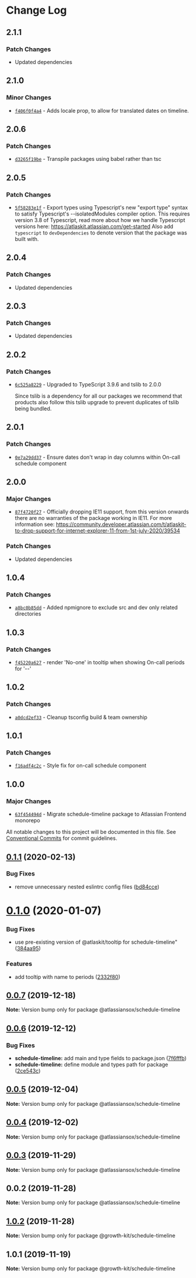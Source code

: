 # Change Log

## 2.1.1

### Patch Changes

- Updated dependencies

## 2.1.0

### Minor Changes

- [`f406f0f4a4`](https://bitbucket.org/atlassian/atlassian-frontend/commits/f406f0f4a4) - Adds locale prop, to allow for translated dates on timeline.

## 2.0.6

### Patch Changes

- [`d3265f19be`](https://bitbucket.org/atlassian/atlassian-frontend/commits/d3265f19be) - Transpile packages using babel rather than tsc

## 2.0.5

### Patch Changes

- [`5f58283e1f`](https://bitbucket.org/atlassian/atlassian-frontend/commits/5f58283e1f) - Export types using Typescript's new "export type" syntax to satisfy Typescript's --isolatedModules compiler option.
  This requires version 3.8 of Typescript, read more about how we handle Typescript versions here: https://atlaskit.atlassian.com/get-started
  Also add `typescript` to `devDependencies` to denote version that the package was built with.

## 2.0.4

### Patch Changes

- Updated dependencies

## 2.0.3

### Patch Changes

- Updated dependencies

## 2.0.2

### Patch Changes

- [`6c525a8229`](https://bitbucket.org/atlassian/atlassian-frontend/commits/6c525a8229) - Upgraded to TypeScript 3.9.6 and tslib to 2.0.0

  Since tslib is a dependency for all our packages we recommend that products also follow this tslib upgrade
  to prevent duplicates of tslib being bundled.

## 2.0.1

### Patch Changes

- [`0e7a29dd37`](https://bitbucket.org/atlassian/atlassian-frontend/commits/0e7a29dd37) - Ensure dates don't wrap in day columns within On-call schedule component

## 2.0.0

### Major Changes

- [`87f4720f27`](https://bitbucket.org/atlassian/atlassian-frontend/commits/87f4720f27) - Officially dropping IE11 support, from this version onwards there are no warranties of the package working in IE11.
  For more information see: https://community.developer.atlassian.com/t/atlaskit-to-drop-support-for-internet-explorer-11-from-1st-july-2020/39534

### Patch Changes

- Updated dependencies

## 1.0.4

### Patch Changes

- [`a8bc0b85dd`](https://bitbucket.org/atlassian/atlassian-frontend/commits/a8bc0b85dd) - Added npmignore to exclude src and dev only related directories

## 1.0.3

### Patch Changes

- [`f45220a627`](https://bitbucket.org/atlassian/atlassian-frontend/commits/f45220a627) - render 'No-one' in tooltip when showing On-call periods for '--'

## 1.0.2

### Patch Changes

- [`a0dcd2ef33`](https://bitbucket.org/atlassian/atlassian-frontend/commits/a0dcd2ef33) - Cleanup tsconfig build & team ownership

## 1.0.1

### Patch Changes

- [`f16adf4c2c`](https://bitbucket.org/atlassian/atlassian-frontend/commits/f16adf4c2c) - Style fix for on-call schedule component

## 1.0.0

### Major Changes

- [`63f454494d`](https://bitbucket.org/atlassian/atlassian-frontend/commits/63f454494d) - Migrate schedule-timeline package to Atlassian Frontend monorepo

All notable changes to this project will be documented in this file.
See [Conventional Commits](https://conventionalcommits.org) for commit guidelines.

## [0.1.1](https://bitbucket.org/atlassian/growth-kit/compare/@atlassiansox/schedule-timeline@0.1.0...@atlassiansox/schedule-timeline@0.1.1) (2020-02-13)

### Bug Fixes

- remove unnecessary nested eslintrc config files ([bd84cce](https://bitbucket.org/atlassian/growth-kit/commits/bd84cce))

# [0.1.0](https://bitbucket.org/atlassian/growth-kit/compare/@atlassiansox/schedule-timeline@0.0.7...@atlassiansox/schedule-timeline@0.1.0) (2020-01-07)

### Bug Fixes

- use pre-existing version of @atlaskit/tooltip for schedule-timeline" ([384aa95](https://bitbucket.org/atlassian/growth-kit/commits/384aa95))

### Features

- add tooltip with name to periods ([2332f80](https://bitbucket.org/atlassian/growth-kit/commits/2332f80))

## [0.0.7](https://bitbucket.org/atlassian/growth-kit/compare/@atlassiansox/schedule-timeline@0.0.6...@atlassiansox/schedule-timeline@0.0.7) (2019-12-18)

**Note:** Version bump only for package @atlassiansox/schedule-timeline

## [0.0.6](https://bitbucket.org/atlassian/growth-kit/compare/@atlassiansox/schedule-timeline@0.0.5...@atlassiansox/schedule-timeline@0.0.6) (2019-12-12)

### Bug Fixes

- **schedule-timeline:** add main and type fields to package.json ([7f6fffb](https://bitbucket.org/atlassian/growth-kit/commits/7f6fffb))
- **schedule-timeline:** define module and types path for package ([2ce543c](https://bitbucket.org/atlassian/growth-kit/commits/2ce543c))

## [0.0.5](https://bitbucket.org/atlassian/growth-kit/compare/@atlassiansox/schedule-timeline@0.0.4...@atlassiansox/schedule-timeline@0.0.5) (2019-12-04)

**Note:** Version bump only for package @atlassiansox/schedule-timeline

## [0.0.4](https://bitbucket.org/atlassian/growth-kit/compare/@atlassiansox/schedule-timeline@0.0.3...@atlassiansox/schedule-timeline@0.0.4) (2019-12-02)

**Note:** Version bump only for package @atlassiansox/schedule-timeline

## [0.0.3](https://bitbucket.org/atlassian/growth-kit/compare/@atlassiansox/schedule-timeline@0.0.2...@atlassiansox/schedule-timeline@0.0.3) (2019-11-29)

**Note:** Version bump only for package @atlassiansox/schedule-timeline

## 0.0.2 (2019-11-28)

**Note:** Version bump only for package @atlassiansox/schedule-timeline

## [1.0.2](https://bitbucket.org/atlassian/growth-kit/compare/@growth-kit/schedule-timeline@1.0.1...@growth-kit/schedule-timeline@1.0.2) (2019-11-28)

**Note:** Version bump only for package @growth-kit/schedule-timeline

## 1.0.1 (2019-11-19)

**Note:** Version bump only for package @growth-kit/schedule-timeline
